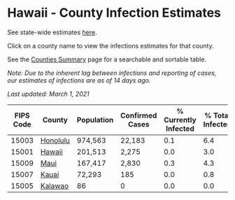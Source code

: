 # Hawaii - County Infection Estimates

See state-wide estimates [here](/infections/us-hi).

Click on a county name to view the infections estimates for that county.

See the [Counties Summary](/infections/summary-counties) page for a searchable and sortable table.

*Note: Due to the inherent lag between infections and reporting of cases, our estimates of infections are as of 14 days ago.*

*Last updated: March 1, 2021*

|   FIPS Code |               County |   Population |   Confirmed Cases |   % Currently Infected |   % Total Infected |
|-------------|----------------------|--------------|-------------------|------------------------|--------------------|
|       15003 | [Honolulu](honolulu) |      974,563 |            22,183 |                    0.1 |                6.4 |
|       15001 |     [Hawaii](hawaii) |      201,513 |             2,275 |                    0.0 |                3.0 |
|       15009 |         [Maui](maui) |      167,417 |             2,830 |                    0.3 |                4.3 |
|       15007 |       [Kauai](kauai) |       72,293 |               185 |                    0.0 |                0.8 |
|       15005 |   [Kalawao](kalawao) |           86 |                 0 |                    0.0 |                0.0 |